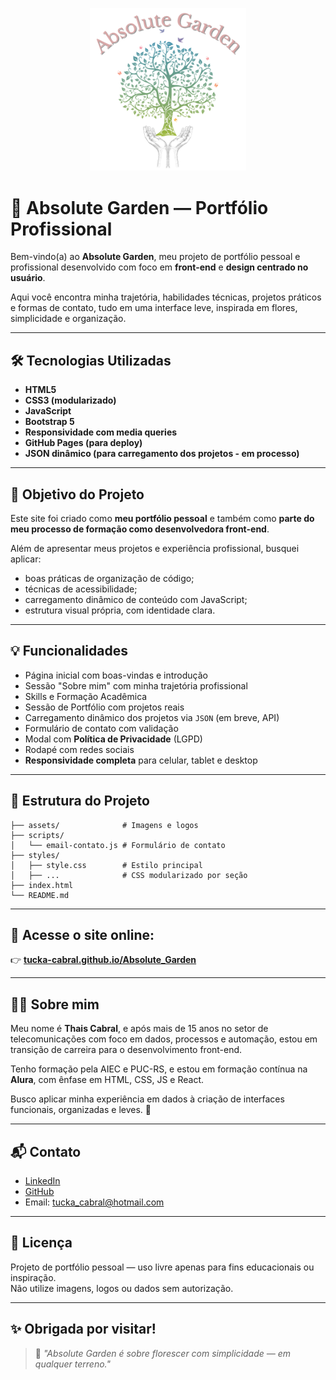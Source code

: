 <p align="center">
  <a href="https://tucka-cabral.github.io/Absolute_Garden/index.html">
    <img src="assets/AbsoluteGarden.svg" alt="Logo Absolute Garden" width="250">
  </a>
</p>


# 🌸 Absolute Garden — Portfólio Profissional

Bem-vindo(a) ao **Absolute Garden**, meu projeto de portfólio pessoal e profissional desenvolvido com foco em **front-end** e **design centrado no usuário**.

Aqui você encontra minha trajetória, habilidades técnicas, projetos práticos e formas de contato, tudo em uma interface leve, inspirada em flores, simplicidade e organização.

---

## 🛠 Tecnologias Utilizadas

- **HTML5**
- **CSS3 (modularizado)**
- **JavaScript**
- **Bootstrap 5**
- **Responsividade com media queries**
- **GitHub Pages (para deploy)**
- **JSON dinâmico (para carregamento dos projetos - em processo)**

---

## 🎯 Objetivo do Projeto

Este site foi criado como **meu portfólio pessoal** e também como **parte do meu processo de formação como desenvolvedora front-end**.

Além de apresentar meus projetos e experiência profissional, busquei aplicar:
- boas práticas de organização de código;
- técnicas de acessibilidade;
- carregamento dinâmico de conteúdo com JavaScript;
- estrutura visual própria, com identidade clara.

---

## 💡 Funcionalidades

- Página inicial com boas-vindas e introdução
- Sessão "Sobre mim" com minha trajetória profissional
- Skills e Formação Acadêmica
- Sessão de Portfólio com projetos reais
- Carregamento dinâmico dos projetos via `JSON` (em breve, API)
- Formulário de contato com validação
- Modal com **Política de Privacidade** (LGPD)
- Rodapé com redes sociais
- **Responsividade completa** para celular, tablet e desktop

---

## 📂 Estrutura do Projeto

```
├── assets/              # Imagens e logos
├── scripts/
│   └── email-contato.js # Formulário de contato
├── styles/
│   ├── style.css        # Estilo principal
│   ├── ...              # CSS modularizado por seção
├── index.html
└── README.md
```

---

## 🔗 Acesse o site online:

👉 [**tucka-cabral.github.io/Absolute_Garden**](https://tucka-cabral.github.io/Absolute_Garden)

---

## 👩‍💻 Sobre mim

Meu nome é **Thais Cabral**, e após mais de 15 anos no setor de telecomunicações com foco em dados, processos e automação, estou em transição de carreira para o desenvolvimento front-end.

Tenho formação pela AIEC e PUC-RS, e estou em formação contínua na **Alura**, com ênfase em HTML, CSS, JS e React.

Busco aplicar minha experiência em dados à criação de interfaces funcionais, organizadas e leves. 🌼

---

## 📬 Contato

- [LinkedIn](https://www.linkedin.com/in/thais-cabral1)
- [GitHub](https://github.com/Tucka-Cabral)
- Email: tucka_cabral@hotmail.com

---

## 📄 Licença

Projeto de portfólio pessoal — uso livre apenas para fins educacionais ou inspiração.  
Não utilize imagens, logos ou dados sem autorização.

---

## ✨ Obrigada por visitar!

> 🌿 _"Absolute Garden é sobre florescer com simplicidade — em qualquer terreno."_

